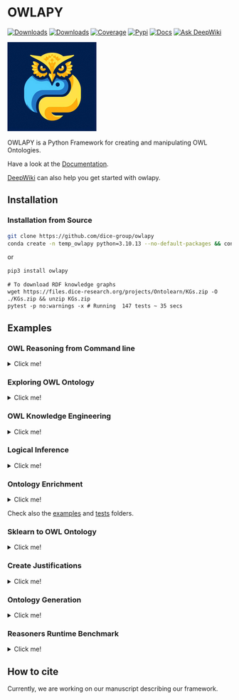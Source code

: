 # OWLAPY
[![Downloads](https://static.pepy.tech/badge/owlapy)](https://pepy.tech/project/owlapy)
[![Downloads](https://img.shields.io/pypi/dm/owlapy)](https://pypi.org/project/owlapy/)
[![Coverage](https://img.shields.io/badge/coverage-78%25-green)](https://dice-group.github.io/owlapy/usage/further_resources.html#coverage-report)
[![Pypi](https://img.shields.io/badge/pypi-1.6.0-blue)](https://pypi.org/project/owlapy/1.6.0/)
[![Docs](https://img.shields.io/badge/documentation-1.6.0-yellow)](https://dice-group.github.io/owlapy/usage/main.html)
[![Ask DeepWiki](https://deepwiki.com/badge.svg)](https://deepwiki.com/dice-group/owlapy)

![OWLAPY](docs/_static/images/owlapy_logo.png)

OWLAPY is a Python Framework for creating and manipulating OWL Ontologies.

Have a look at the [Documentation](https://dice-group.github.io/owlapy/).

[DeepWiki](https://deepwiki.com/dice-group/owlapy) can also help you get started with owlapy.

## Installation

### Installation from Source
``` bash
git clone https://github.com/dice-group/owlapy
conda create -n temp_owlapy python=3.10.13 --no-default-packages && conda activate temp_owlapy && pip3 install -e .
```
or
```bash
pip3 install owlapy
```
```shell
# To download RDF knowledge graphs
wget https://files.dice-research.org/projects/Ontolearn/KGs.zip -O ./KGs.zip && unzip KGs.zip
pytest -p no:warnings -x # Running  147 tests ~ 35 secs
```

## Examples

### OWL Reasoning from Command line

<details><summary> Click me! </summary>

```shell
owlapy --path_ontology "KGs/Family/family-benchmark_rich_background.owl" --inference_types "all" --out_ontology "enriched_family.owl"
```

```--inference_types``` can be specified by selecting one from 

``` 
["InferredClassAssertionAxiomGenerator",
"InferredSubClassAxiomGenerator",
"InferredDisjointClassesAxiomGenerator",
"InferredEquivalentClassAxiomGenerator",
"InferredEquivalentDataPropertiesAxiomGenerator",
"InferredEquivalentObjectPropertyAxiomGenerator",
"InferredInverseObjectPropertiesAxiomGenerator",
"InferredSubDataPropertyAxiomGenerator",
"InferredSubObjectPropertyAxiomGenerator",
"InferredDataPropertyCharacteristicAxiomGenerator",
"InferredObjectPropertyCharacteristicAxiomGenerator"]
```

</details>

### Exploring OWL Ontology

<details><summary> Click me! </summary>

```python
from owlapy.owl_ontology import SyncOntology

ontology_path = "KGs/Family/father.owl"
onto = SyncOntology(ontology_path)

print({owl_class.remainder for owl_class in onto.classes_in_signature()}) 
# {'Thing', 'female', 'male', 'person'}

print({individual.remainder for individual in onto.individuals_in_signature()}) 
# {'michelle', 'stefan', 'martin', 'anna', 'heinz', 'markus'}

print({object_property.remainder for object_property in onto.object_properties_in_signature()})
# {'hasChild'}

for owl_subclass_of_axiom in onto.get_tbox_axioms():
    print(owl_subclass_of_axiom)

# OWLEquivalentClassesAxiom([OWLClass(IRI('http://example.com/father#', 'male')), OWLObjectComplementOf(OWLClass(IRI('http://example.com/father#', 'female')))],[])
# OWLSubClassOfAxiom(sub_class=OWLClass(IRI('http://example.com/father#', 'female')),super_class=OWLClass(IRI('http://example.com/father#', 'person')),annotations=[])
# OWLSubClassOfAxiom(sub_class=OWLClass(IRI('http://example.com/father#', 'male')),super_class=OWLClass(IRI('http://example.com/father#', 'person')),annotations=[])
# OWLSubClassOfAxiom(sub_class=OWLClass(IRI('http://example.com/father#', 'person')),super_class=OWLClass(IRI('http://www.w3.org/2002/07/owl#', 'Thing')),annotations=[])
# OWLObjectPropertyRangeAxiom(OWLObjectProperty(IRI('http://example.com/father#', 'hasChild')),OWLClass(IRI('http://example.com/father#', 'person')),[])
# OWLObjectPropertyDomainAxiom(OWLObjectProperty(IRI('http://example.com/father#', 'hasChild')),OWLClass(IRI('http://example.com/father#', 'person')),[])


for axiom in onto.get_abox_axioms():
    print(axiom)
    
# OWLClassAssertionAxiom(individual=OWLNamedIndividual(IRI('http://example.com/father#', 'anna')),class_expression=OWLClass(IRI('http://example.com/father#', 'female')),annotations=[])
# OWLClassAssertionAxiom(individual=OWLNamedIndividual(IRI('http://example.com/father#', 'michelle')),class_expression=OWLClass(IRI('http://example.com/father#', 'female')),annotations=[])
# OWLClassAssertionAxiom(individual=OWLNamedIndividual(IRI('http://example.com/father#', 'martin')),class_expression=OWLClass(IRI('http://example.com/father#', 'male')),annotations=[])
# OWLClassAssertionAxiom(individual=OWLNamedIndividual(IRI('http://example.com/father#', 'markus')),class_expression=OWLClass(IRI('http://example.com/father#', 'male')),annotations=[])
# OWLClassAssertionAxiom(individual=OWLNamedIndividual(IRI('http://example.com/father#', 'heinz')),class_expression=OWLClass(IRI('http://example.com/father#', 'male')),annotations=[])
# OWLClassAssertionAxiom(individual=OWLNamedIndividual(IRI('http://example.com/father#', 'stefan')),class_expression=OWLClass(IRI('http://example.com/father#', 'male')),annotations=[])
# OWLObjectPropertyAssertionAxiom(subject=OWLNamedIndividual(IRI('http://example.com/father#', 'markus')),property_=OWLObjectProperty(IRI('http://example.com/father#', 'hasChild')),object_=OWLNamedIndividual(IRI('http://example.com/father#', 'anna')),annotations=[])
# OWLObjectPropertyAssertionAxiom(subject=OWLNamedIndividual(IRI('http://example.com/father#', 'martin')),property_=OWLObjectProperty(IRI('http://example.com/father#', 'hasChild')),object_=OWLNamedIndividual(IRI('http://example.com/father#', 'heinz')),annotations=[])
# OWLObjectPropertyAssertionAxiom(subject=OWLNamedIndividual(IRI('http://example.com/father#', 'stefan')),property_=OWLObjectProperty(IRI('http://example.com/father#', 'hasChild')),object_=OWLNamedIndividual(IRI('http://example.com/father#', 'markus')),annotations=[])
# OWLObjectPropertyAssertionAxiom(subject=OWLNamedIndividual(IRI('http://example.com/father#', 'anna')),property_=OWLObjectProperty(IRI('http://example.com/father#', 'hasChild')),object_=OWLNamedIndividual(IRI('http://example.com/father#', 'heinz')),annotations=[])

```

</details>

### OWL Knowledge Engineering

<details><summary> Click me! </summary>

```python
from owlapy.class_expression import OWLClass, OWLObjectIntersectionOf, OWLObjectSomeValuesFrom
from owlapy.owl_property import OWLObjectProperty
from owlapy import owl_expression_to_sparql, owl_expression_to_dl
from owlapy.owl_axiom import OWLDeclarationAxiom, OWLClassAssertionAxiom
from owlapy.owl_individual import OWLNamedIndividual
from owlapy.util_owl_static_funcs import create_ontology
# Using owl classes to create a complex class expression
male = OWLClass("http://example.com/society#male")
hasChild = OWLObjectProperty("http://example.com/society#hasChild")
hasChild_male = OWLObjectSomeValuesFrom(hasChild, male)
teacher = OWLClass("http://example.com/society#teacher")
teacher_that_hasChild_male = OWLObjectIntersectionOf([hasChild_male, teacher])

# You can render and print owl class expressions in Description Logics syntax or convert it to SPARQL for example.
print(owl_expression_to_dl(teacher_that_hasChild_male)) # (∃ hasChild.male) ⊓ teacher
print(owl_expression_to_sparql(teacher_that_hasChild_male)) #  SELECT DISTINCT ?x WHERE {  ?x <http://example.com/society#hasChild> ?s_1 . ?s_1 a <http://example.com/society#male> . ?x a <http://example.com/society#teacher> .  } }

# Create an ontology
ontology = create_ontology("file:/example_ontology.owl",with_owlapi=False)
john = OWLNamedIndividual("http://example.com/society#john")
male_declaration_axiom = OWLDeclarationAxiom(male)
hasChild_declaration_axiom = OWLDeclarationAxiom(hasChild)
john_declaration_axiom = OWLDeclarationAxiom(john)
john_a_male_assertion_axiom = OWLClassAssertionAxiom(john, male)
ontology.add_axiom([male_declaration_axiom, hasChild_declaration_axiom, john_declaration_axiom, john_a_male_assertion_axiom])
ontology.save(inplace=True)
```

Every OWL object that can be used to classify individuals, is considered a class expression and 
inherits from [OWLClassExpression](https://dice-group.github.io/owlapy/autoapi/owlapy/class_expression/class_expression/index.html#owlapy.class_expression.class_expression.OWLClassExpression) 
class. In the above examples we have introduced 3 types of class expressions: 
- [OWLClass](https://dice-group.github.io/owlapy/autoapi/owlapy/class_expression/owl_class/index.html#owlapy.class_expression.owl_class.OWLClass), 
- [OWLObjectSomeValuesFrom](https://dice-group.github.io/owlapy/autoapi/owlapy/class_expression/restriction/index.html#owlapy.class_expression.restriction.OWLObjectSomeValuesFrom)
- [OWLObjectIntersectionOf](https://dice-group.github.io/owlapy/autoapi/owlapy/class_expression/nary_boolean_expression/index.html#owlapy.class_expression.nary_boolean_expression.OWLObjectIntersectionOf).

Like we showed in this example, you can create all kinds of class expressions using the 
OWL objects in [owlapy api](https://dice-group.github.io/owlapy/autoapi/owlapy/index.html).

</details>

### Logical Inference

<details><summary> Click me! </summary>

```python
from owlapy.owl_reasoner import SyncReasoner
from owlapy.static_funcs import stopJVM
from owlapy.owl_ontology import Ontology

ontology_path = "KGs/Family/family-benchmark_rich_background.owl"
# Available OWL Reasoners: 'HermiT', 'Pellet', 'JFact', 'Openllet', 'ELK', 'Structural'
sync_reasoner = SyncReasoner(ontology = ontology_path, reasoner="Pellet")
onto = Ontology(ontology_path)
# Iterate over defined owl Classes in the signature
for i in onto.classes_in_signature():
    # Performing type inference with Pellet
    instances=sync_reasoner.instances(i,direct=False)
    print(f"Class:{i}\t Num instances:{len(instances)}")
stopJVM()
```

</details>

### Ontology Enrichment

<details><summary> Click me! </summary>

An Ontology can be enriched by inferring many different axioms.
```python
from owlapy.owl_reasoner import SyncReasoner
from owlapy.static_funcs import stopJVM

sync_reasoner = SyncReasoner(ontology="KGs/Family/family-benchmark_rich_background.owl", reasoner="Pellet")
# Infer missing class assertions
sync_reasoner.infer_axioms_and_save(output_path="KGs/Family/inferred_family-benchmark_rich_background.ttl",
                       output_format="ttl",
                       inference_types=[
                           "InferredClassAssertionAxiomGenerator",
                           "InferredEquivalentClassAxiomGenerator",
                           "InferredDisjointClassesAxiomGenerator",
                                        "InferredSubClassAxiomGenerator",
                                        "InferredInverseObjectPropertiesAxiomGenerator",
                                        "InferredEquivalentClassAxiomGenerator"])
stopJVM()
```

</details>


Check also the [examples](https://github.com/dice-group/owlapy/tree/develop/examples) and [tests](https://github.com/dice-group/owlapy/tree/develop/tests) folders.

### Sklearn to OWL Ontology

<details><summary> Click me! </summary>

```python
from owlapy.owl_ontology import SyncOntology
from owlapy.util_owl_static_funcs import csv_to_rdf_kg
import pandas as pd
from sklearn.datasets import load_iris
data = load_iris()
df = pd.DataFrame(data.data, columns=data.feature_names)
df.to_csv("iris_dataset.csv", index=False)
path_kg = "iris_kg.owl"
# Construct an RDF Knowledge Graph from a CSV file
csv_to_rdf_kg(path_csv="iris_dataset.csv", path_kg=path_kg, namespace="http://owlapy.com/iris")
onto = SyncOntology(path_kg)
print(len(onto.get_abox_axioms()))

```

</details>


### Create Justifications

<details><summary> Click me!</summary>

```python
from owlapy.owl_individual import OWLNamedIndividual
from owlapy.owl_reasoner import SyncReasoner
from owlapy.owl_ontology import SyncOntology
from owlapy import manchester_to_owl_expression

individual = OWLNamedIndividual("http://www.benchmark.org/family#F1F2")
manchester_expr_str = "hasChild some Female"

ontology = SyncOntology("../KGs/Family/family-benchmark_rich_background.owl")
reasoner = SyncReasoner(ontology, reasoner="Pellet")
target_class = manchester_to_owl_expression(manchester_expr_str, "http://www.benchmark.org/family#")
justifications = reasoner.create_justifications({individual}, target_class, save=True)
[print(justification) for justification in justifications]
```
</details>

### Ontology Generation

<details><summary> Click me! </summary>


```python
from owlapy.ontogen.data_extraction import GraphExtractor
from owlapy.owl_ontology import SyncOntology

text_example = """J.P. Morgan & Co. is an American financial institution specialized in investment banking, 
asset management and private banking founded by financier J. P. Morgan in 1871. Through a series of mergers and 
acquisitions, the company is now a subsidiary of JPMorgan Chase, the largest banking institution in the world. 
The company has been historically referred to as the "House of Morgan" or simply Morgan."""

# Extract a graph from text using an LLM
ontogen = GraphExtractor(model="<ENTER_MODELS_NAME> (e.g. 'Qwen/Qwen3-32B-AWQ')",api_key="<ENTER_YOUR_KEY>", api_base="<ENTER_YOUR_API_BASE_URL>",
                         temperature=0.1, seed=42, enable_logging=True)
ontogen.forward(text=text_example, generate_types = True, extract_spl_triples=True)

# Open the generated ontology and print axioms
onto = SyncOntology(path="generated_ontology.owl")
[print(ax) for ax in onto.get_abox_axioms()]
[print(ax) for ax in onto.get_tbox_axioms()]
```

</details>


### Reasoners Runtime Benchmark

<details><summary> Click me! </summary>

To generate and print the following tables:

```shell
wget https://files.dice-research.org/projects/Ontolearn/KGs.zip -O ./KGs.zip && unzip KGs.zip

cd examples && python runtime_benchmark_results.py --pretty_print
```

Instance retrieval runtime (in seconds) of each reasoner for different class expressions in **Family** dataset:

| Class Expressions                      |  StructuralReasoner |  HermiT |  Pellet |  Openllet |   JFact |     ELK |  Structural |
|----------------------------------------|--------------------:|--------:|--------:|----------:|--------:|--------:|------------:|
| Person                                 |              0.0007 |  0.0251 |  0.0238 |    0.0128 |  0.1726 |  0.1526 |      0.0748 |
| (¬Parent)                              |              0.0005 |  0.3532 |   0.004 |    0.0032 |  0.0046 |  0.0205 |      0.0015 |
| ∀ hasParent.Father                     |              0.0004 |  0.3108 |  0.0043 |    0.0035 |   0.006 |  0.0038 |       0.001 |
| ∃ hasSibling.Daughter                  |              0.0003 |  0.3176 |   0.005 |    0.0057 |   0.011 |  0.0103 |      0.0008 |
| ∃ hasChild.(¬Parent)                   |              0.0005 |  0.3335 |   0.004 |    0.0042 |  0.0102 |  0.0065 |      0.0013 |
| ≥ 1 married.Male                       |              0.0003 |  0.3129 |  0.1711 |     0.143 |  0.0101 |  0.0035 |       0.001 |
| ≤ 3 hasChild.Person                    |              0.0006 |  0.3114 |   0.003 |    0.0038 |  0.0044 |  0.0032 |      0.0008 |
| Brother ⊓ Parent                       |              0.0003 |  0.1445 |  0.0039 |    0.0032 |  0.0028 |  0.0112 |      0.0007 |
| Mother ⊔ Father                        |              0.0003 |  0.0502 |  0.0063 |     0.008 |  0.0071 |  0.0167 |      0.0005 |
| ∃ hasParent.{F9M170 ⊔ F9M147 ⊔ F7M128} |              0.0006 |  0.3107 |  0.0152 |     0.033 |  0.0089 |  0.0063 |      0.0017 |

-----------------------------------------------------------------

Instance retrieval runtime (in seconds) of each reasoner for different class expressions in **Carcinogenesis** dataset:

| Class Expressions                           |  StructuralReasoner |     HermiT |    Pellet |  Openllet |    JFact |     ELK |  Structural |
|:--------------------------------------------|--------------------:|-----------:|----------:|----------:|---------:|--------:|------------:|
| Sulfur                                      |              0.0012 |     0.5098 |    0.3415 |    0.3124 |  30.9185 |  1.0194 |      0.0821 |
| Structure                                   |              0.0004 |     0.0542 |     0.067 |    0.0677 |   0.0571 |  0.1922 |      0.0527 |
| ¬Structure                                  |              0.0004 |   225.7262 |    0.2838 |    0.3073 |   0.3142 |  0.0465 |      0.0027 |
| ∀ hasAtom.Atom                              |              0.0004 |     0.2862 |    0.3253 |    0.3112 |   0.3378 |  0.0063 |      0.0010 |
| ∃ hasStructure.Amino                        |              0.0005 |    20.5614 |    0.0586 |    0.1081 |   0.2986 |  0.0343 |      0.0011 |
| ≥ 2 inBond.⊤                                |              0.0003 |   593.4231 |    0.4509 |    0.4633 |   7.8003 |  0.0055 |      0.0007 |
| ≤ 3 hasAtom.⊤                               |              0.0002 |    21.5695 |    0.3497 |    0.3092 |   0.3407 |  0.0035 |      0.0005 |
| Ring_size_4 ⊓ Sulfur                        |              0.0004 |  2932.3817 |    0.0281 |    0.0163 |   0.0187 |  0.0232 |      0.0008 |
| Bond-7 ⊔ Bond-3                             |              0.0003 |   486.6015 |    0.0838 |    0.0654 |     0.05 |  0.1009 |      0.0007 |
| ∃ hasBond.{bond1838 ⊔ bond1879 ⊔ bond1834}  |              0.0006 |    24.3014 |    1.6182 |    1.2811 |   0.3255 |  0.0391 |      0.0012 |
| ∃ isMutagenic.{True}                        |              0.0233 |    26.6729 |     32.31 |   28.9644 |   0.1972 |   0.012 |      0.0006 |
| ∃ charge.xsd:double[> 0.1]                  |              0.0008 |   626.9762 |   752.119 |  750.1382 |   0.2102 |   0.006 |      0.0008 |
| Compound ⊓ ∃ isMutagenic.{True}             |              0.0009 |    21.8479 |   28.4732 |   29.7676 |   0.1918 |  0.0189 |      0.0007 |
| Carbon ⊓ ∃ charge.xsd:double[> 0.1]         |              0.0005 |   245.4081 |  734.3972 |  747.7481 |   0.0998 |  0.0031 |      0.0007 |

</details>


## How to cite
Currently, we are working on our manuscript describing our framework.
